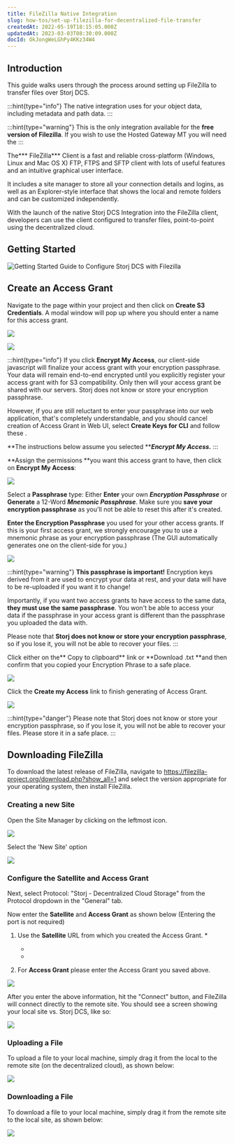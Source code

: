 ```yaml
---
title: FileZilla Native Integration
slug: how-tos/set-up-filezilla-for-decentralized-file-transfer
createdAt: 2022-05-19T18:15:05.000Z
updatedAt: 2023-03-03T08:30:09.000Z
docId: OkJongWeLGhPy4KKz34W4
---
```


## Introduction

This guide walks users through the process around setting up FileZilla to transfer files over Storj DCS.

:::hint{type="info"}
The native integration uses [](docId\:Pksf8d0TCLY2tBgXeT18d) for your object data, including metadata and path data.
:::

:::hint{type="warning"}
This is the only integration available for the **free version of Filezilla**. If you wish to use the Hosted Gateway MT you will need the [](docId\:APk9353kCNcg5PKRPQ06u)
:::

The*** FileZilla*** Client is a fast and reliable cross-platform (Windows, Linux and Mac OS X) FTP, FTPS and SFTP client with lots of useful features and an intuitive graphical user interface.

It includes a site manager to store all your connection details and logins, as well as an Explorer-style interface that shows the local and remote folders and can be customized independently.

With the launch of the native Storj DCS Integration into the FileZilla client, developers can use the client configured to transfer files, point-to-point using the decentralized cloud.

## Getting Started

![Getting Started Guide to Configure Storj DCS with Filezilla](https://archbee-image-uploads.s3.amazonaws.com/kv3plx2xmXcUGcVl4Lttj/A3axDH9IIHl-G8gI--gjT_fz.png)

## Create an Access Grant

Navigate to the [](docId\:b4-QgUOxVHDHSIWpAf3hG) page within your project and then click on **Create S3 Credentials**. A modal window will pop up where you should enter a name for this access grant.

![](https://archbee-image-uploads.s3.amazonaws.com/kv3plx2xmXcUGcVl4Lttj/QNJWifIV1LD34MT6toKSc_s3-credentials.png)

![](https://archbee-image-uploads.s3.amazonaws.com/kv3plx2xmXcUGcVl4Lttj/_98VnssVr5Qa2Qa_fQ0t__s3-credentials-2.png)

:::hint{type="info"}
If you click **Encrypt My Access**, our client-side javascript will finalize your access grant with your encryption passphrase. Your data will remain end-to-end encrypted until you explicitly register your access grant with[](docId\:AsyYcUJFbO1JI8-Tu8tW3) for S3 compatibility. Only then will your access grant be shared with our servers. Storj does not know or store your encryption passphrase.

However, if you are still reluctant to enter your passphrase into our web application, that's completely understandable, and you should cancel creation of Access Grant in Web UI, select **Create Keys for CLI** and follow these [](docId\:OXSINcFRuVMBacPvswwNU).

**The instructions below assume you selected *****Encrypt My Access.***
:::

**Assign the permissions **you want this access grant to have, then click on **Encrypt My Access**:

![](https://archbee-image-uploads.s3.amazonaws.com/kv3plx2xmXcUGcVl4Lttj/VDkm74BA40yFm9o4nT1Qf_s3-credentials-3.png)

Select a **Passphrase** type: Either **Enter** your own ***Encryption Passphrase*** or **Generate** a 12-Word ***Mnemonic Passphrase***. Make sure you **save your encryption passphrase** as you'll not be able to reset this after it's created.

**Enter the Encryption Passphrase** you used for your other access grants. If this is your first access grant, we strongly encourage you to use a mnemonic phrase as your encryption passphrase (The GUI automatically generates one on the client-side for you.)

![](https://archbee-image-uploads.s3.amazonaws.com/kv3plx2xmXcUGcVl4Lttj/cjkC2NEfDvsUmM-CjmmWp_s3-credentials-4.png)

:::hint{type="warning"}
**This passphrase is important!** Encryption keys derived from it are used to encrypt your data at rest, and your data will have to be re-uploaded if you want it to change!

Importantly, if you want two access grants to have access to the same data, **they must use the same passphrase**. You won't be able to access your data if the passphrase in your access grant is different than the passphrase you uploaded the data with.

Please note that **Storj does not know or store your encryption passphrase**, so if you lose it, you will not be able to recover your files.
:::

Click either on the** Copy to clipboard** link or **Download .txt **and then confirm that you copied your Encryption Phrase to a safe place.

![](https://archbee-image-uploads.s3.amazonaws.com/kv3plx2xmXcUGcVl4Lttj/cRptNujhW_fS5JN-PuxQ9_s3-credentials-5.png)

Click the **Create my Access** link to finish generating of Access Grant.

![](https://archbee-image-uploads.s3.amazonaws.com/kv3plx2xmXcUGcVl4Lttj/dqRiMbrR6WZPxAD8SQehA_s3-credentials-6.png)

:::hint{type="danger"}
Please note that Storj does not know or store your encryption passphrase, so if you lose it, you will not be able to recover your files. Please store it in a safe place.
:::



## Downloading FileZilla

To download the latest release of FileZilla, navigate to <https://filezilla-project.org/download.php?show_all=1> and select the version appropriate for your operating system, then install FileZilla.

### Creating a new Site

Open the Site Manager by clicking on the leftmost icon.

![](https://archbee-image-uploads.s3.amazonaws.com/kv3plx2xmXcUGcVl4Lttj/ptIx46T-1UVKXUjFN4ogP_filezilla1.png)

Select the 'New Site' option

![](https://archbee-image-uploads.s3.amazonaws.com/kv3plx2xmXcUGcVl4Lttj/R_IRpQKcgfDIUbxsBnW7d_image.png)

### Configure the Satellite and Access Grant

Next, select Protocol:  "Storj - Decentralized Cloud Storage" from the Protocol dropdown in the "General" tab.&#x20;

Now enter the **Satellite** and **Access Grant** as shown below (Entering the port is not required)

1.  Use the **Satellite** URL from which you created the Access Grant.
    *

    *

    *

2.  For **Access Grant** please enter the Access Grant you saved above.

![](https://archbee-image-uploads.s3.amazonaws.com/kv3plx2xmXcUGcVl4Lttj/QfVDo6-BAPCOq85iJqWEJ_image.png)

After you enter the above information, hit the "Connect" button, and FileZilla will connect directly to the remote site.  You should see a screen showing your local site vs. Storj DCS, like so:

![](https://archbee-image-uploads.s3.amazonaws.com/kv3plx2xmXcUGcVl4Lttj/LKG7hFgbpmSQUM5Ps8GIh_filezilla2.png)

### Uploading a File

To upload a file to your local machine, simply drag it from the local to the remote site (on the decentralized cloud), as shown below:

![](https://archbee-image-uploads.s3.amazonaws.com/kv3plx2xmXcUGcVl4Lttj/yC9FAbglEVJ3Ps7eL4Eik_filezilla3.gif)

### Downloading a File

To download a file to your local machine, simply drag it from the remote site to the local site, as shown below:

![](https://archbee-image-uploads.s3.amazonaws.com/kv3plx2xmXcUGcVl4Lttj/TvSrHNg6pSIvsXyeKGm2A_filezilla4.gif)

